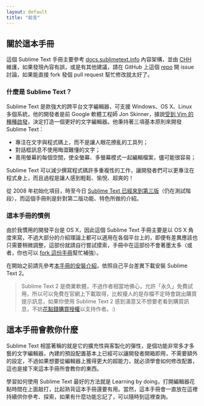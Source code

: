 ```yaml
---
layout: default
title: "前言"
---
```

## <span id="about-guides">關於這本手冊</span>

這個 Sublime Text 手冊主要參考 [docs.sublimetext.info](http://docs.sublimetext.info/) 內容架構，並由 [CHH](http://blog.chh.tw/about/) 維護，如果發現內容有誤，或是有其他建議，請在 GitHub 上這個 [repo](https://github.com/chinghanho/sublimetext-docs) 開 issue 討論，如果能直接 fork 發個 pull request 幫忙修改就太好了。<i class="icon-thumbs-up"></i>

### <span id="what-is-sublime-text">什麼是 Sublime Text？</span>

Sublime Text 是款強大的跨平台文字編輯器，可支援 Windows、OS X、Linux 多個系統，他的開發者是前 Google 軟體工程師 Jon Skinner，據說[受到 Vim 的種種啟發](http://www.sublimetext.com/blog/articles/anatomy-of-a-next-generation-text-editor)，決定打造一個更好的文字編輯器。他秉持著三項基本原則來開發 Sublime Text：

* 專注在文字與程式碼上，而不是讓人眼花撩亂的工具列；
* 對話框訊息不使用晦澀難懂的文字；
* 善用螢幕的每個空間，使全螢幕、多螢幕模式一起編輯檔案，儘可能很容易；

Sublime Text 可以減少撰寫程式碼許多重複性的工作，讓開發者們可以更專注在程式身上，而且過程是讓人感到輕鬆、愉悅、超爽的！

從 2008 年初始化項目，時至今日 [Sublime Text 已經來到第三版](http://www.sublimetext.com/3)（仍在測試階段），而這個手冊則是針對第二版功能、特色所做的介紹。

### <span id="conventions-in-this-guide">這本手冊的慣例</span>

由於我慣用的開發平台是 OS X，因此這個 Sublime Text 手冊主要是以 OS X 角度來寫，不過大部分的介紹理論上都可以適用在各個平台上的，即便有差異應該也只需要稍微調整，這部份就請自行嘗試摸索，手冊中在這部份不會著墨太多（或者，你也可以 [fork 這份手冊](https://github.com/chinghanho/sublimetext-docs)幫忙補強）。<i class="icon-leaf"></i>

在開始之前請先參考[本手冊的安裝介紹](/installation)，依照自己平台差異下載安裝 Sublime Text 2。

> Sublime Text 2 是商業軟體，不過作者相當地佛心，允許「永久」免費試用，所以可以免費在官網上下載取得，比較擾人的是存檔不定時會跳出購買提示訊息，如果你使用 Sublime Text 2 感到滿意又不想要老看到購買訊息，不妨[花點錢購買授權](https://www.sublimetext.com/buy)以支持作者。:)

## <span id="what-this-guides-teach">這本手冊會教你什麼</span>

Sublime Text 相當著稱的就是它的擴充性與客製化的彈性，是個功能非常多才多藝的文字編輯器，內建的預設配置基本上已經可以讓開發者開箱即用，不需要額外的設定，不過如果想要從編輯器上獲得更大的超能力，就必須學會如何修改配置，這也是接下來這本手冊所會教你的東西。

學習如何使用 Sublime Text 最好的方法就是 Learning by doing，打開編輯器花點時間在上面敲打，比起熟背這本手冊還要有用。當然，這本手冊會一直放在這裡持續供你參考、探索，如果有什麼功能忘記了，可以隨時到這裡查詢。<i class="icon-book"></i>
